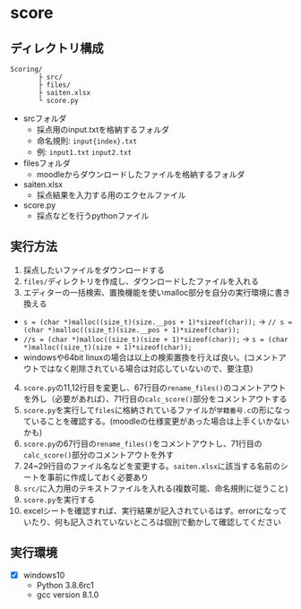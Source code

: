 # score

## ディレクトリ構成
```
Scoring/
       ├ src/
       ├ files/
       ├ saiten.xlsx
       └ score.py
```

- srcフォルダ
  - 採点用のinput.txtを格納するフォルダ
  - 命名規則: `input{index}.txt`
  - 例: `input1.txt` `input2.txt`
- filesフォルダ
  - moodleからダウンロードしたファイルを格納するフォルダ
- saiten.xlsx
  - 採点結果を入力する用のエクセルファイル
- score.py
  - 採点などを行うpythonファイル
  
## 実行方法

1. 採点したいファイルをダウンロードする
2. `files/`ディレクトリを作成し、ダウンロードしたファイルを入れる
3. エディターの一括検索、置換機能を使いmalloc部分を自分の実行環境に書き換える
  - `s = (char *)malloc((size_t)(size.__pos + 1)*sizeof(char));` -> `// s = (char *)malloc((size_t)(size.__pos + 1)*sizeof(char));`
  - `//s = (char *)malloc((size_t)(size + 1)*sizeof(char));` -> `s = (char *)malloc((size_t)(size + 1)*sizeof(char));`
  - windowsや64bit linuxの場合は以上の検索置換を行えば良い。(コメントアウトではなく削除されている場合は対応していないので、要注意)
4. `score.py`の11,12行目を変更し、67行目の`rename_files()`のコメントアウトを外し（必要があれば）、71行目の`calc_score()`部分をコメントアウトする
5. `score.py`を実行して`files`に格納されているファイルが`学籍番号.c`の形になっていることを確認する。(moodleの仕様変更があった場合は上手くいかないかも)
6. `score.py`の67行目の`rename_files()`をコメントアウトし、71行目の`calc_score()`部分のコメントアウトを外す
7. 24~29行目のファイル名などを変更する。`saiten.xlsx`に該当する名前のシートを事前に作成しておく必要あり
8. `src/`に入力用のテキストファイルを入れる(複数可能、命名規則に従うこと)
9. `score.py`を実行する
10. excelシートを確認すれば、実行結果が記入されているはず。errorになっていたり、何も記入されていないところは個別で動かして確認してください

## 実行環境
- [x] windows10
  -  Python 3.8.6rc1
  -  gcc version 8.1.0

